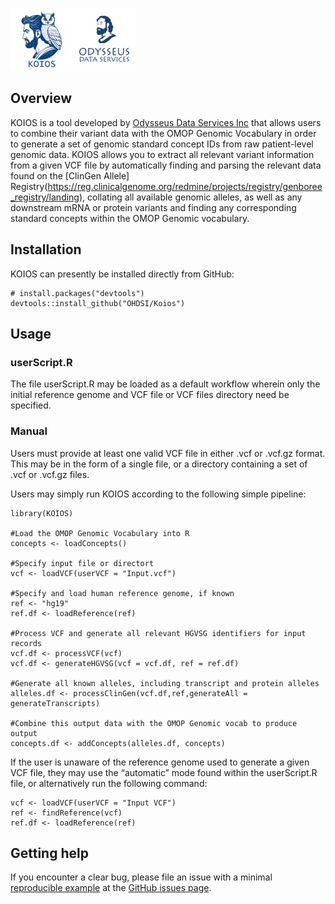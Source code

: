 <!-- README.md is generated from README.Rmd. Please edit that file -->
<p float="left">
<img src="./img/koios.png" style="vertical-align: center;" width="100"/><img src="./img/ods_logo.jpg" style="vertical-align: center;" width="100"/>
</p>

## Overview

KOIOS is a tool developed by [Odysseus Data Services
Inc](https://odysseusinc.com/) that allows users to combine their
variant data with the OMOP Genomic Vocabulary in order to generate a set
of genomic standard concept IDs from raw patient-level genomic data.
KOIOS allows you to extract all relevant variant information from a
given VCF file by automatically finding and parsing the relevant data
found on the \[ClinGen Allele\]
Registry(<https://reg.clinicalgenome.org/redmine/projects/registry/genboree_registry/landing>),
collating all available genomic alleles, as well as any downstream mRNA
or protein variants and finding any corresponding standard concepts
within the OMOP Genomic vocabulary.

## Installation

KOIOS can presently be installed directly from GitHub:

    # install.packages("devtools")
    devtools::install_github("OHDSI/Koios")

## Usage

### userScript.R

The file userScript.R may be loaded as a default workflow wherein only
the initial reference genome and VCF file or VCF files directory need be
specified.

### Manual

Users must provide at least one valid VCF file in either .vcf or .vcf.gz
format. This may be in the form of a single file, or a directory
containing a set of .vcf or .vcf.gz files.

Users may simply run KOIOS according to the following simple pipeline:


    library(KOIOS)

    #Load the OMOP Genomic Vocabulary into R
    concepts <- loadConcepts()

    #Specify input file or directort
    vcf <- loadVCF(userVCF = "Input.vcf")

    #Specify and load human reference genome, if known
    ref <- "hg19"
    ref.df <- loadReference(ref)

    #Process VCF and generate all relevant HGVSG identifiers for input records
    vcf.df <- processVCF(vcf)
    vcf.df <- generateHGVSG(vcf = vcf.df, ref = ref.df)

    #Generate all known alleles, including transcript and protein alleles
    alleles.df <- processClinGen(vcf.df,ref,generateAll = generateTranscripts)

    #Combine this output data with the OMOP Genomic vocab to produce output
    concepts.df <- addConcepts(alleles.df, concepts)

If the user is unaware of the reference genome used to generate a given
VCF file, they may use the “automatic” mode found within the
userScript.R file, or alternatively run the following command:

    vcf <- loadVCF(userVCF = "Input VCF")
    ref <- findReference(vcf)
    ref.df <- loadReference(ref)

## Getting help

If you encounter a clear bug, please file an issue with a minimal
[reproducible example](https://reprex.tidyverse.org/) at the [GitHub
issues page](https://github.com/OdyOSG/KOIOS/issues).
